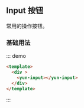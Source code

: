 ## Input 按钮

常用的操作按钮。

### 基础用法



::: demo

```html
<template>
  <div >
    <yun-input></yun-input>
  </div>
</template>
```

:::
